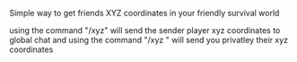 Simple way to get friends XYZ coordinates in your friendly survival world


using the command "/xyz" will send the sender player xyz coordinates to global chat and using the command "/xyz <Player>" will send you privatley their xyz coordinates

